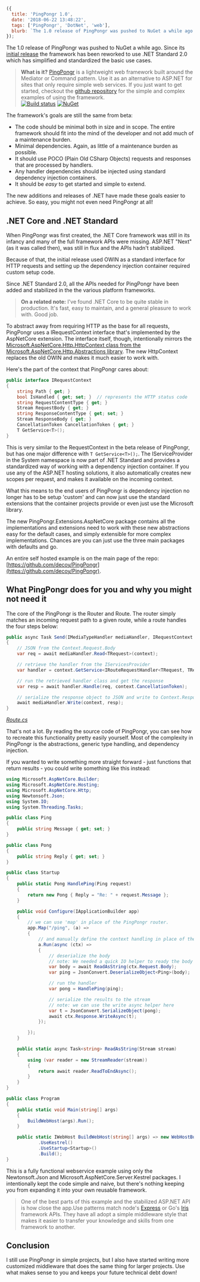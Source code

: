 ```js
({
  title: 'PingPongr 1.0',
  date: '2018-06-22 13:48:22',
  tags: ['PingPongr', 'DotNet', 'web'],
  blurb: `The 1.0 release of PingPongr was pushed to NuGet a while ago.  Since its [initial release](/2016/01/06/PingPongr/) the framework has been reworked to use .NET Standard 2.0 which has simplified and standardized the basic use cases.`,
});
```

The 1.0 release of PingPongr was pushed to NuGet a while ago. Since its [initial release](/2016/01/06/PingPongr/) the framework has been reworked to use .NET Standard 2.0 which has simplified and standardized the basic use cases.

<!-- more -->

> **What is it?** [PingPongr](https://github.com/decoy/PingPongr) is a lightweight web framework built around the Mediator or Command pattern. Use it as an alternative to ASP.NET for sites that only require simple web services.
> If you just want to get started, checkout the [github repository](https://github.com/decoy/PingPongr) for the simple and complex examples of using the framework.  
> [![Build status](https://ci.appveyor.com/api/projects/status/wl16eoibd2i97a8i/branch/master?svg=true)](https://ci.appveyor.com/project/decoy/pingpongr/branch/master) [![NuGet](https://img.shields.io/nuget/v/PingPongr.svg)](https://www.nuget.org/packages/PingPongr)

The framework's goals are still the same from beta:

- The code should be minimal both in size and in scope. The entire framework should fit into the mind of the developer and not add much of a maintenance burden.
- Minimal dependencies. Again, as little of a maintenance burden as possible.
- It should use POCO (Plain Old CSharp Objects) requests and responses that are processed by handlers.
- Any handler dependencies should be injected using standard dependency injection containers.
- It should be _easy_ to get started and simple to extend.

The new additions and releases of .NET have made these goals easier to achieve. So easy, you might not even need PingPongr at all!

## .NET Core and .NET Standard

When PingPongr was first created, the .NET Core framework was still in its infancy and many of the full framework APIs were missing. ASP.NET "Next" (as it was called then), was still in flux and the APIs hadn't stabilized.

Because of that, the initial release used OWIN as a standard interface for HTTP requests and setting up the dependency injection container required custom setup code.

Since .NET Standard 2.0, all the APIs needed for PingPongr have been added and stabilized in the the various platform frameworks.

> **On a related note:** I've found .NET Core to be quite stable in production. It's fast, easy to maintain, and a general pleasure to work with. Good job.

To abstract away from requiring HTTP as the base for all requests, PingPongr uses a IRequestContext interface that's implemented by the AspNetCore extension. The interface itself, though, intentionally mirrors the [Microsoft.AspNetCore.Http.HttpContext class from the Microsoft.AspNetCore.Http.Abstractions library](https://docs.microsoft.com/en-us/dotnet/api/microsoft.aspnetcore.http.httpcontext?view=aspnetcore-2.1). The new HttpContext replaces the old OWIN and makes it much easier to work with.

Here's the part of the context that PingPongr cares about:

```csharp
public interface IRequestContext
{
    string Path { get; }
    bool IsHandled { get; set; }  // represents the HTTP status code
    string RequestContentType { get; }
    Stream RequestBody { get; }
    string ResponseContentType { get; set; }
    Stream ResponseBody { get; }
    CancellationToken CancellationToken { get; }
    T GetService<T>();
}
```

This is very similar to the RequestContext in the beta release of PingPongr, but has one major difference with `T GetService<T>();`. The IServiceProvider in the System namespace is now part of .NET Standard and provides a standardized way of working with a dependency injection container. If you use any of the ASP.NET hosting solutions, it also automatically creates new scopes per request, and makes it available on the incoming context.

What this means to the end users of PingPongr is dependency injection no longer has to be setup 'custom' and can now just use the standard extensions that the container projects provide or even just use the Microsoft library.

The new PingPongr.Extensions.AspNetCore package contains all the implementations and extensions need to work with these new abstractions easy for the default cases, and simply extensible for more complex implementations. Chances are you can just use the three main packages with defaults and go.

An entire self hosted example is on the main page of the repo: [https://github.com/decoy/PingPongr](https://github.com/decoy/PingPongr).

## What PingPongr does for you and why you might not need it

The core of the PingPongr is the Router and Route. The router simply matches an incoming request path to a given route, while a route handles the four steps below:

```csharp
public async Task Send(IMediaTypeHandler mediaHandler, IRequestContext context)
{
    // JSON from the Context.Request.Body
    var req = await mediaHandler.Read<TRequest>(context);

    // retrieve the handler from the IServicesProvider
    var handler = context.GetService<IRouteRequestHandler<TRequest, TResponse>>();

    // run the retrieved handler class and get the response
    var resp = await handler.Handle(req, context.CancellationToken);

    // serialize the response object to JSON and write to Context.Response.Body
    await mediaHandler.Write(context, resp);
}
```

_[Route.cs](https://github.com/decoy/PingPongr/blob/master/src/PingPongr/Route.cs)_

That's not a lot. By reading the source code of PingPongr, you can see how to recreate this functionality pretty easily yourself. Most of the complexity in PingPongr is the abstractions, generic type handling, and dependency injection.

If you wanted to write something more straight forward - just functions that return results - you could write something like this instead:

```csharp
using Microsoft.AspNetCore.Builder;
using Microsoft.AspNetCore.Hosting;
using Microsoft.AspNetCore.Http;
using Newtonsoft.Json;
using System.IO;
using System.Threading.Tasks;

public class Ping
{
    public string Message { get; set; }
}

public class Pong
{
    public string Reply { get; set; }
}

public class Startup
{
    public static Pong HandlePing(Ping request)
    {
        return new Pong { Reply = "Re: " + request.Message };
    }

    public void Configure(IApplicationBuilder app)
    {
        // we can use 'map' in place of the PingPongr router.
        app.Map("/ping", (a) =>
        {
            // and manually define the context handling in place of the route
            a.Run(async (ctx) =>
            {
                // deserialize the body
                // note: We needed a quick IO helper to ready the body stream
                var body = await ReadAsString(ctx.Request.Body);
                var ping = JsonConvert.DeserializeObject<Ping>(body);

                // run the handler
                var pong = HandlePing(ping);

                // serialize the results to the stream
                // note: we can use the write async helper here
                var t = JsonConvert.SerializeObject(pong);
                await ctx.Response.WriteAsync(t);
            });

        });
    }

    public static async Task<string> ReadAsString(Stream stream)
    {
        using (var reader = new StreamReader(stream))
        {
            return await reader.ReadToEndAsync();
        }
    }
}

public class Program
{
    public static void Main(string[] args)
    {
        BuildWebHost(args).Run();
    }

    public static IWebHost BuildWebHost(string[] args) => new WebHostBuilder()
            .UseKestrel()
            .UseStartup<Startup>()
            .Build();
}

```

This is a fully functional webservice example using only the Newtonsoft.Json and Microsoft.AspNetCore.Server.Kestrel packages. I intentionally kept the code simple and naive, but there's nothing keeping you from expanding it into your own reusable framework.

> One of the best parts of this example and the stabilized ASP.NET API is how close the app.Use patterns match node's [Express](https://expressjs.com/) or Go's [Iris](https://iris-go.com/) framework APIs. They have all adopt a simple middleware style that makes it easier to transfer your knowledge and skills from one framework to another.

## Conclusion

I still use PingPongr in simple projects, but I also have started writing more customized middleware that does the same thing for larger projects. Use what makes sense to you and keeps your future technical debt down!
